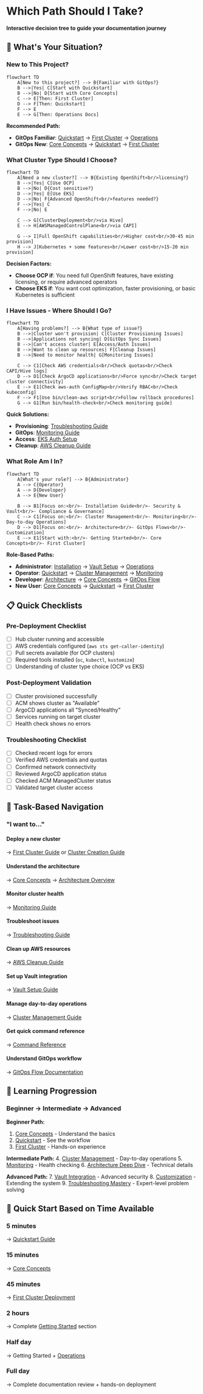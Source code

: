 # Which Path Should I Take?

**Interactive decision tree to guide your documentation journey**

## 🤔 What's Your Situation?

### New to This Project?
```mermaid
flowchart TD
    A[New to this project?] --> B{Familiar with GitOps?}
    B -->|Yes| C[Start with Quickstart]
    B -->|No| D[Start with Core Concepts]
    C --> E[Then: First Cluster]
    D --> F[Then: Quickstart]
    F --> E
    E --> G[Then: Operations Docs]
```

**Recommended Path:**
- **GitOps Familiar**: [Quickstart](./quickstart.md) → [First Cluster](./first-cluster.md) → [Operations](../operations/cluster-management.md)
- **GitOps New**: [Core Concepts](./concepts.md) → [Quickstart](./quickstart.md) → [First Cluster](./first-cluster.md)

### What Cluster Type Should I Choose?

```mermaid
flowchart TD
    A[Need a new cluster?] --> B{Existing OpenShift<br/>licensing?}
    B -->|Yes| C[Use OCP]
    B -->|No| D{Cost sensitive?}
    D -->|Yes| E[Use EKS]
    D -->|No| F{Advanced OpenShift<br/>features needed?}
    F -->|Yes| C
    F -->|No| E
    
    C --> G[ClusterDeployment<br/>via Hive]
    E --> H[AWSManagedControlPlane<br/>via CAPI]
    
    G --> I[Full OpenShift capabilities<br/>Higher cost<br/>30-45 min provision]
    H --> J[Kubernetes + some features<br/>Lower cost<br/>15-20 min provision]
```

**Decision Factors:**
- **Choose OCP if**: You need full OpenShift features, have existing licensing, or require advanced operators
- **Choose EKS if**: You want cost optimization, faster provisioning, or basic Kubernetes is sufficient

### I Have Issues - Where Should I Go?

```mermaid
flowchart TD
    A[Having problems?] --> B{What type of issue?}
    B -->|Cluster won't provision| C[Cluster Provisioning Issues]
    B -->|Applications not syncing| D[GitOps Sync Issues]
    B -->|Can't access cluster| E[Access/Auth Issues]
    B -->|Want to clean up resources| F[Cleanup Issues]
    B -->|Need to monitor health| G[Monitoring Issues]
    
    C --> C1[Check AWS credentials<br/>Check quotas<br/>Check CAPI/Hive logs]
    D --> D1[Check ArgoCD applications<br/>Force sync<br/>Check target cluster connectivity]
    E --> E1[Check aws-auth ConfigMap<br/>Verify RBAC<br/>Check kubeconfig]
    F --> F1[Use bin/clean-aws script<br/>Follow rollback procedures]
    G --> G1[Run bin/health-check<br/>Check monitoring guide]
```

**Quick Solutions:**
- **Provisioning**: [Troubleshooting Guide](../operations/troubleshooting.md#cluster-provisioning)
- **GitOps**: [Monitoring Guide](../operations/monitoring.md#troubleshooting-workflow)
- **Access**: [EKS Auth Setup](../eks-aws-auth-setup.md)
- **Cleanup**: [AWS Cleanup Guide](../../bin/clean-aws.md)

### What Role Am I In?

```mermaid
flowchart TD
    A[What's your role?] --> B{Administrator}
    A --> C{Operator}
    A --> D{Developer}
    A --> E{New User}
    
    B --> B1[Focus on:<br/>- Installation Guide<br/>- Security & Vault<br/>- Compliance & Governance]
    C --> C1[Focus on:<br/>- Cluster Management<br/>- Monitoring<br/>- Day-to-day Operations]
    D --> D1[Focus on:<br/>- Architecture<br/>- GitOps Flows<br/>- Customization]
    E --> E1[Start with:<br/>- Getting Started<br/>- Core Concepts<br/>- First Cluster]
```

**Role-Based Paths:**
- **Administrator**: [Installation](../../INSTALL.md) → [Vault Setup](../../VAULT-SETUP.md) → [Operations](../operations/cluster-management.md)
- **Operator**: [Quickstart](./quickstart.md) → [Cluster Management](../operations/cluster-management.md) → [Monitoring](../operations/monitoring.md)
- **Developer**: [Architecture](../../ARCHITECTURE.md) → [Core Concepts](./concepts.md) → [GitOps Flow](../architecture/gitops-flow.md)
- **New User**: [Core Concepts](./concepts.md) → [Quickstart](./quickstart.md) → [First Cluster](./first-cluster.md)

## 📋 Quick Checklists

### Pre-Deployment Checklist
- [ ] Hub cluster running and accessible
- [ ] AWS credentials configured (`aws sts get-caller-identity`)
- [ ] Pull secrets available (for OCP clusters)
- [ ] Required tools installed (`oc`, `kubectl`, `kustomize`)
- [ ] Understanding of cluster type choice (OCP vs EKS)

### Post-Deployment Validation
- [ ] Cluster provisioned successfully
- [ ] ACM shows cluster as "Available"
- [ ] ArgoCD applications all "Synced/Healthy"
- [ ] Services running on target cluster
- [ ] Health check shows no errors

### Troubleshooting Checklist
- [ ] Checked recent logs for errors
- [ ] Verified AWS credentials and quotas
- [ ] Confirmed network connectivity
- [ ] Reviewed ArgoCD application status
- [ ] Checked ACM ManagedCluster status
- [ ] Validated target cluster access

## 🎯 Task-Based Navigation

### "I want to..."

#### Deploy a new cluster
→ [First Cluster Guide](./first-cluster.md) or [Cluster Creation Guide](../../guides/cluster-creation.md)

#### Understand the architecture
→ [Core Concepts](./concepts.md) → [Architecture Overview](../../ARCHITECTURE.md)

#### Monitor cluster health
→ [Monitoring Guide](../operations/monitoring.md)

#### Troubleshoot issues
→ [Troubleshooting Guide](../operations/troubleshooting.md)

#### Clean up AWS resources
→ [AWS Cleanup Guide](../../bin/clean-aws.md)

#### Set up Vault integration
→ [Vault Setup Guide](../../VAULT-SETUP.md)

#### Manage day-to-day operations
→ [Cluster Management Guide](../operations/cluster-management.md)

#### Get quick command reference
→ [Command Reference](../reference/commands.md)

#### Understand GitOps workflow
→ [GitOps Flow Documentation](../architecture/gitops-flow.md)

## 🔄 Learning Progression

### Beginner → Intermediate → Advanced

**Beginner Path:**
1. [Core Concepts](./concepts.md) - Understand the basics
2. [Quickstart](./quickstart.md) - See the workflow
3. [First Cluster](./first-cluster.md) - Hands-on experience

**Intermediate Path:**
4. [Cluster Management](../operations/cluster-management.md) - Day-to-day operations
5. [Monitoring](../operations/monitoring.md) - Health checking
6. [Architecture Deep Dive](../architecture/gitops-flow.md) - Technical details

**Advanced Path:**
7. [Vault Integration](../../VAULT-SETUP.md) - Advanced security
8. [Customization](../architecture/customization.md) - Extending the system
9. [Troubleshooting Mastery](../operations/troubleshooting.md) - Expert-level problem solving

## 🚀 Quick Start Based on Time Available

### 5 minutes
→ [Quickstart Guide](./quickstart.md)

### 15 minutes  
→ [Core Concepts](./concepts.md)

### 45 minutes
→ [First Cluster Deployment](./first-cluster.md)

### 2 hours
→ Complete [Getting Started](./README.md) section

### Half day
→ Getting Started + [Operations](../operations/cluster-management.md)

### Full day
→ Complete documentation review + hands-on deployment